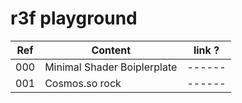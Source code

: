 # r3f playground

| Ref | Content                     | link ? |
| --- | --------------------------- | ------ |
| 000 | Minimal Shader Boiplerplate | ------ |
| 001 | Cosmos.so rock              | ------ |
